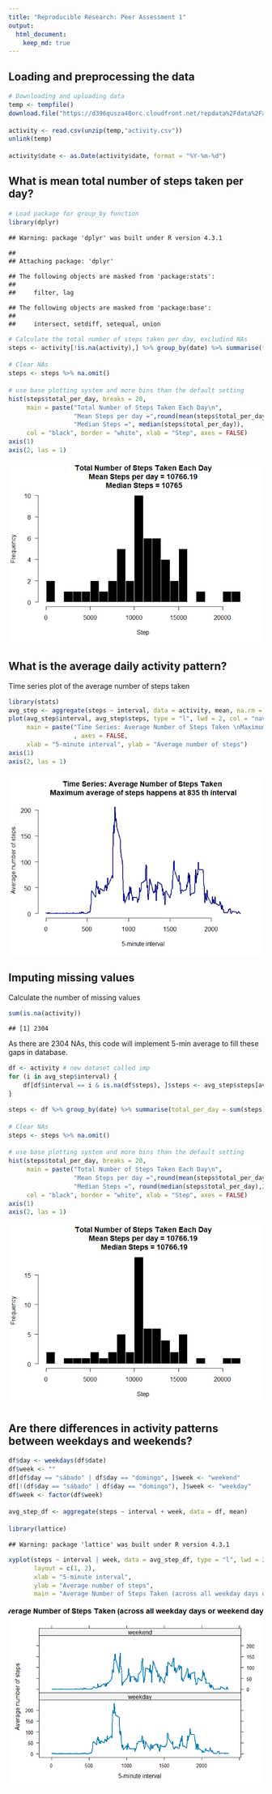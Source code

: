 ```yaml
---
title: "Reproducible Research: Peer Assessment 1"
output: 
  html_document:
    keep_md: true
---
```



## Loading and preprocessing the data

```r
# Downloading and uploading data
temp <- tempfile()
download.file("https://d396qusza40orc.cloudfront.net/repdata%2Fdata%2Factivity.zip",temp)

activity <- read.csv(unzip(temp,"activity.csv"))
unlink(temp)

activity$date <- as.Date(activity$date, format = "%Y-%m-%d")
```


## What is mean total number of steps taken per day?

```r
# Load package for group_by function
library(dplyr)
```

```
## Warning: package 'dplyr' was built under R version 4.3.1
```

```
## 
## Attaching package: 'dplyr'
```

```
## The following objects are masked from 'package:stats':
## 
##     filter, lag
```

```
## The following objects are masked from 'package:base':
## 
##     intersect, setdiff, setequal, union
```

```r
# Calculate the total number of steps taken per day, excludind NAs
steps <- activity[!is.na(activity),] %>% group_by(date) %>% summarise(total_per_day = sum(steps))

# Clear NAs
steps <- steps %>% na.omit()

# use base plotting system and more bins than the default setting
hist(steps$total_per_day, breaks = 20, 
     main = paste("Total Number of Steps Taken Each Day\n",
                  "Mean Steps per day =",round(mean(steps$total_per_day),2),"\n",
                  "Median Steps =", median(steps$total_per_day)),
     col = "black", border = "white", xlab = "Step", axes = FALSE)
axis(1)
axis(2, las = 1)
```

![](PA1_template_files/figure-html/mean_steps-1.png)<!-- -->


## What is the average daily activity pattern?
Time series plot of the average number of steps taken


```r
library(stats)
avg_step <- aggregate(steps ~ interval, data = activity, mean, na.rm = TRUE)
plot(avg_step$interval, avg_step$steps, type = "l", lwd = 2, col = "navy",
     main = paste("Time Series: Average Number of Steps Taken \nMaximum average of steps happens at",avg_step$interval[which.max(avg_step$steps)],"th interval"),
                  , axes = FALSE,
     xlab = "5-minute interval", ylab = "Average number of steps")
axis(1)
axis(2, las = 1)
```

![](PA1_template_files/figure-html/daily_activity-1.png)<!-- -->

## Imputing missing values
Calculate the number of missing values


```r
sum(is.na(activity))
```

```
## [1] 2304
```

As there are 2304 NAs, this code will implement 5-min average to fill these gaps in database.


```r
df <- activity # new dataset called imp
for (i in avg_step$interval) {
    df[df$interval == i & is.na(df$steps), ]$steps <- avg_step$steps[avg_step$interval == i]
}
```


```r
steps <- df %>% group_by(date) %>% summarise(total_per_day = sum(steps))

# Clear NAs
steps <- steps %>% na.omit()

# use base plotting system and more bins than the default setting
hist(steps$total_per_day, breaks = 20, 
     main = paste("Total Number of Steps Taken Each Day\n",
                  "Mean Steps per day =",round(mean(steps$total_per_day),2),"\n",
                  "Median Steps =", round(median(steps$total_per_day),2)),
     col = "black", border = "white", xlab = "Step", axes = FALSE)
axis(1)
axis(2, las = 1)
```

![](PA1_template_files/figure-html/hist_new_df-1.png)<!-- -->

## Are there differences in activity patterns between weekdays and weekends?


```r
df$day <- weekdays(df$date)
df$week <- ""
df[df$day == "sábado" | df$day == "domingo", ]$week <- "weekend"
df[!(df$day == "sábado" | df$day == "domingo"), ]$week <- "weekday"
df$week <- factor(df$week)

avg_step_df <- aggregate(steps ~ interval + week, data = df, mean)

library(lattice)
```

```
## Warning: package 'lattice' was built under R version 4.3.1
```

```r
xyplot(steps ~ interval | week, data = avg_step_df, type = "l", lwd = 2,
       layout = c(1, 2), 
       xlab = "5-minute interval", 
       ylab = "Average number of steps",
       main = "Average Number of Steps Taken (across all weekday days or weekend days)")
```

![](PA1_template_files/figure-html/weekend_vs_weedays-1.png)<!-- -->
